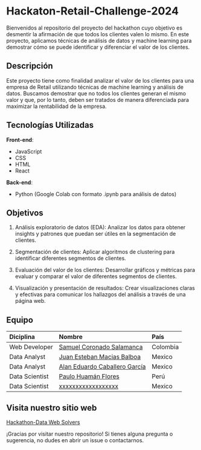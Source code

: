 # Hackaton-Retail-Challenge-2024

Bienvenidos al repositorio del proyecto del hackathon cuyo objetivo es desmentir la afirmación de que todos los clientes valen lo mismo. En este proyecto, aplicamos técnicas de análisis de datos y machine learning para demostrar cómo se puede identificar y diferenciar el valor de los clientes.

## Descripción

Este proyecto tiene como finalidad analizar el valor de los clientes para una empresa de Retail utilizando técnicas de machine learning y análisis de datos. Buscamos demostrar que no todos los clientes generan el mismo valor y que, por lo tanto, deben ser tratados de manera diferenciada para maximizar la rentabilidad de la empresa.

## Tecnologías Utilizadas

**Front-end**:

- JavaScript
- CSS
- HTML
- React

**Back-end**:

- Python (Google Colab con formato .ipynb para análisis de datos)

## Objetivos

1. Análisis exploratorio de datos (EDA): Analizar los datos para obtener insights y patrones que puedan ser útiles en la segmentación de clientes.

2. Segmentación de clientes: Aplicar algoritmos de clustering para identificar diferentes segmentos de clientes.

3. Evaluación del valor de los clientes: Desarrollar gráficos y métricas para evaluar y comparar el valor de diferentes segmentos de clientes.

4. Visualización y presentación de resultados: Crear visualizaciones claras y efectivas para comunicar los hallazgos del análisis a través de una página web.

## Equipo

| Diciplina      | Nombre                                                               | País      |
| :------------- | :------------------------------------------------------------------- | :-------- |
| Web Developer  | [Samuel Coronado Salamanca](https://github.com/xxxxxxxxxxx)          | Colombia  |
| Data Analyst   | [Juan Esteban Macias Balboa](https://github.com/JuanEMacias)         | Mexico    |
| Data Analyst   | [Alan Eduardo Caballero García](https://github.com/alan-caballero-g) | Mexico    |
| Data Scientist | [Paulo Huamán Flores](https://github.com/pfhuamanflores)             | Perú      |
| Data Scientist | [xxxxxxxxxxxxxxxxxx]()                                               | Mexico    |

## Visita nuestro sitio web
[Hackathon-Data Web Solvers](https://adfadfsdgsgfsdfgsdfgser64464646/)

¡Gracias por visitar nuestro repositorio! Si tienes alguna pregunta o sugerencia, no dudes en abrir un issue o contactarnos.